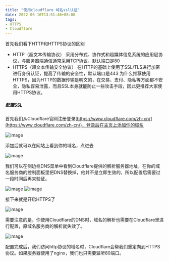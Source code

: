 ```yaml
---
title: "使用cloudflare 域名ssl认证"
date: 2022-06-16T13:51:46+08:00
tags:
- HTTPS
- Cloudflare
---
```


首先我们看下HTTP和HTTPS协议的区别
- HTTP（超文本传输协议） 采用分布式、协作式和超媒体信息系统的应用层协议，与服务器端通信通常采用TCP协议，默认端口是80
- HTTPS（超文本传输安全协议） 在HTTP的基础上使用了SSL/TLS进行加密进行身份认证，提高了传输的安全性，默认端口是443
为什么推荐使用HTTPS，因为HTTP的数据传输是明文的，在交易、支付、隐私等方面都不安全，隐私容易泄露，而且SSL本身就能防止一些攻击手段，因此更推荐大家使用HTTPS协议。

##### 配置SSL
首先我们从Cloudflare官网注册登录[https://www.cloudflare.com/zh-cn/](https://www.cloudflare.com/zh-cn/)，登录后在主页上添加你的域名

![image](https://monster.aiur.site/%E5%BE%AE%E4%BF%A1%E6%88%AA%E5%9B%BE_20220616144057.png)

添加后就可以在网站上看到你的域名，点进去

![image](https://monster.aiur.site/%E5%BE%AE%E4%BF%A1%E6%88%AA%E5%9B%BE_20220616144207.png)

我们可以在侧边栏DNS菜单中看到Cloudflare提供的解析服务器地址，在你的域名服务商的控制面板里把DNS替换掉，他并不是立即生效的，所以配置后需要过一段时间后再来验证。

![image](https://monster.aiur.site/%E5%BE%AE%E4%BF%A1%E6%88%AA%E5%9B%BE_20220616144712.png)
![image](https://monster.aiur.site/%E5%BE%AE%E4%BF%A1%E6%88%AA%E5%9B%BE_20220616145014.png)

接下来就是开启HTTPS了

![image](https://monster.aiur.site/%E5%BE%AE%E4%BF%A1%E6%88%AA%E5%9B%BE_20220616145635.png)

需要注意的是，你使用Cloudflare的DNS时，域名的解析也需要在Cloudflare里进行配置，原域名服务商的解析就失效了。

![image](https://monster.aiur.site/%E5%BE%AE%E4%BF%A1%E6%88%AA%E5%9B%BE_20220616150127.png)

配置完成后，我们访问http协议的域名时，Cloudflare会帮我们重定向到HTTPS协议。如果服务器使用了nginx，我们也只需要监听80端口。